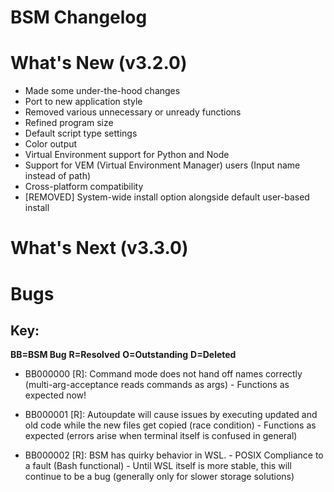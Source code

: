 # BSM Changelog

# What's New (v3.2.0)
- Made some under-the-hood changes
- Port to new application style
- Removed various unnecessary or unready functions
- Refined program size
- Default script type settings
- Color output
- Virtual Environment support for Python and Node
- Support for VEM (Virtual Environment Manager) users (Input name instead of path)
- Cross-platform compatibility
- [REMOVED] System-wide install option alongside default user-based install

# What's Next (v3.3.0)

# Bugs
## Key:
**BB=BSM Bug**
**R=Resolved**
**O=Outstanding**
**D=Deleted**

- BB000000 [R]: Command mode does not hand off names correctly (multi-arg-acceptance reads commands as args)
        - Functions as expected now!

- BB000001 [R]: Autoupdate will cause issues by executing updated and old code while the new files get copied (race condition)
        - Functions as expected (errors arise when terminal itself is confused in general)

- BB000002 [R]: BSM has quirky behavior in WSL.
        - POSIX Compliance to a fault (Bash functional)
        - Until WSL itself is more stable, this will continue to be a bug (generally only for slower storage solutions)
